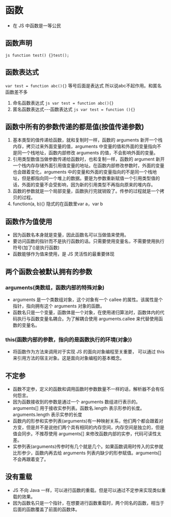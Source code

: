 # 函数

* 在 JS 中函数是一等公民

## 函数声明

```js function test() {}test();```

## 函数表达式

```var test = function abc(){}```
等号后面是表达式 所以说abc不起作用。和匿名函数差不多

1. 命名函数表达式
```js var test = function abc(){}```
2. 匿名函数表达式---函数表达式
```js var test = function (){}```

## 函数中所有的参数传递的都是值(按值传递参数)

1. 基本类型的值传递给函数，就和复制时一样，函数的 arguments 新开一个栈内存，拷贝过来外面变量的值，arguments 中变量的值和外面的变量指向不是同一个栈地址，函数内部修改 arguments 的值，不会影响外面的变量。
2. 引用类型数值当做参数传递给函数时，也和复制一样，函数的 argument 新开一个栈内存存储外面引用值变量的地址。在函数内部修改参数时，外面的变量也会跟着变化，arguments 中的变量和外面的变量指向的不是同一个栈地址，但是都指向同一个堆上的数据。要是为参数重新赋值一个引用类型值的话，外面的变量不会受影响，因为新的引用类型不再指向原来的堆内存。
3. 函数的参数就是一个局部变量，函数执行完就销毁了。传参的过程就是一个拷贝的过程。
4. function(a, b){} 隐式的在函数里var a，var b

## 函数作为值使用

* 因为函数名本身就是变量，因此函数名可以当做值来使用。
* 要访问函数的指针而不是执行函数的话。只需要使用变量名，不需要使用执行符号(加了()是执行函数)
* 函数能够作为值来使用，是 JS 灵活性的最重要体现

## 两个函数会被默认拥有的参数

### arguments(类数组，函数内部的特殊对象)

* arguments 是一个类数组对象，这个对象有一个 callee 的属性。该属性是个指针，指向拥有这个 arguments 对象的函数。
* 函数名只是一个变量，函数体是一个对象，在使用递归算法时，函数体内的代码执行与函数变量名耦合。为了解耦合使用 arguments.callee 来代替使用函数的变量名。

### this(函数内部的参数，指向的是函数执行的环境(对象))

* 将函数作为方法来调用对于实现 JS 的面向对象编程至关重要， 可以通过 this 来引用方法的宿主对象。这是面向对象编程的基本概念。

## 不定参

* 函数不定参，定义的函数和调用函数时参数数量不一样的话，解析器不会有任何怨言。
* 因为函数接收到的参数是通过一个 arguments 数组进行表示的。arguments[] 用于接收实参列表。函数名.length 表示形参的长度。arguments.length 表示实参的长度
* 函数内的形参和实参列表(arguments)有一种映射关系，他们两个都会跟着对方变，但是并不是说他们两个具有相同的内存空间，内存空间是独立的，但是值会同步。不推荐使用 arguments[] 来修改函数内部的实参，代码可读性太差。
* 实参列表(arguments)传参时有几个就是几个。如果函数调用时传入的实参就比形参少，函数内再去给 arguments 列表内缺少的形参赋值。arguments[] 不会再跟着变了。

## 没有重载

* JS 不向 Java 一样，可以进行函数的重载。但是可以通过不定参来实现类似重载的效果。
* 因为函数名只是一个指针，在想要进行函数重载时，两个同名的函数，相当于后面的函数覆盖了前面的函数体。
